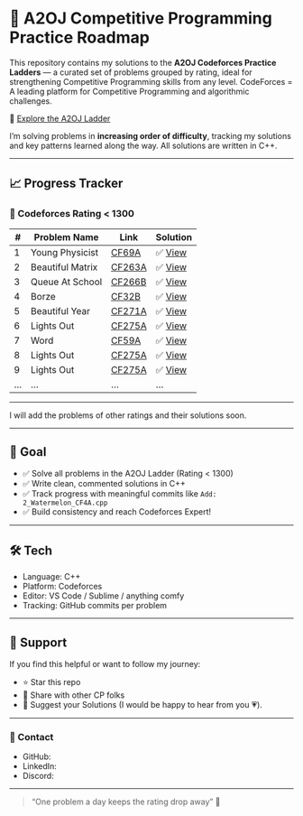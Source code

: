 # 🚀 A2OJ Competitive Programming Practice Roadmap

This repository contains my solutions to the **A2OJ Codeforces Practice Ladders** — a curated set of problems grouped by rating, ideal for strengthening Competitive Programming skills from any level.
CodeForces = A leading platform for Competitive Programming and algorithmic challenges.

🔗 [Explore the A2OJ Ladder](https://earthshakira.github.io/a2oj-clientside/server/Ladders.html)

I’m solving problems in **increasing order of difficulty**, tracking my solutions and key patterns learned along the way. All solutions are written in C++.

---

## 📈 Progress Tracker

### 🔹 Codeforces Rating < 1300

| # | Problem Name   | Link                                                         | Solution                              |
|---|----------------|--------------------------------------------------------------|---------------------------------------|
| 1 | Young Physicist  | [CF69A](https://codeforces.com/problemset/problem/69/A)   | ✅ [View](rating-<1300>/1_YoungPhysicist_CF69A.cpp)   |
| 2 | Beautiful Matrix     | [CF263A](https://codeforces.com/problemset/problem/263/A)       | ✅ [View](rating-<1300>/2_BeautifulMatrix_CF263A.cpp)    |
| 3 | Queue At School     | [CF266B](https://codeforces.com/problemset/problem/266/B)       | ✅ [View](rating-<1300>/3_QueueAtSchool_CF266B.cpp)    |
| 4 | Borze     | [CF32B](https://codeforces.com/problemset/problem/32/B)       | ✅ [View](rating-<1300>/4_Borze_CF32B.cpp)    |
| 5 | Beautiful Year     | [CF271A](https://codeforces.com/problemset/problem/271/A)       | ✅ [View](rating-<1300>/5_BeautifulYear_CF271A.cpp)    |
| 6 | Lights Out | [CF275A](https://codeforces.com/problemset/problem/275/A)       | ✅ [View](rating-<1300>/6_LightsOut_CF275A.cpp)    |
| 7 | Word | [CF59A](https://codeforces.com/problemset/problem/59/A)       | ✅ [View](rating-<1300>/7_Word_CF59A.cpp)    |
| 8 | Lights Out | [CF275A](https://codeforces.com/problemset/problem/275/A)       | ✅ [View](rating-<1300>/8_WordCapitalization_CF281A.cpp)    |
| 9 | Lights Out | [CF275A](https://codeforces.com/problemset/problem/275/A)       | ✅ [View](rating-<1300>/9_NearlyLuckyNumber_CF110A.cpp)    |
| … | …              | …                                                            | …                                     |

---
I will add the problems of other ratings and their solutions soon. 

---
## 🧠 Goal

- ✅ Solve all problems in the A2OJ Ladder (Rating < 1300)
- ✅ Write clean, commented solutions in C++
- ✅ Track progress with meaningful commits like `Add: 2_Watermelon_CF4A.cpp`
- ✅ Build consistency and reach Codeforces Expert!

---

## 🛠️ Tech

- Language: C++
- Platform: Codeforces
- Editor: VS Code / Sublime / anything comfy
- Tracking: GitHub commits per problem

---

## 🌟 Support

If you find this helpful or want to follow my journey:
- ⭐ Star this repo
- 🔁 Share with other CP folks
- 🧠 Suggest your Solutions (I would be happy to hear from you 💗).

---

### 💬 Contact

- GitHub:
- LinkedIn: 
- Discord: 
---

> “One problem a day keeps the rating drop away” 🚀


